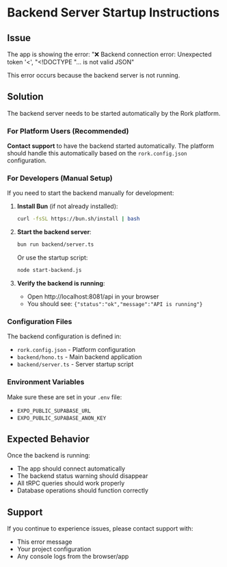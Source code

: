 # Backend Server Startup Instructions

## Issue
The app is showing the error: "❌ Backend connection error: Unexpected token '<', "<!DOCTYPE "... is not valid JSON"

This error occurs because the backend server is not running.

## Solution
The backend server needs to be started automatically by the Rork platform. 

### For Platform Users (Recommended)
**Contact support** to have the backend started automatically. The platform should handle this automatically based on the `rork.config.json` configuration.

### For Developers (Manual Setup)
If you need to start the backend manually for development:

1. **Install Bun** (if not already installed):
   ```bash
   curl -fsSL https://bun.sh/install | bash
   ```

2. **Start the backend server**:
   ```bash
   bun run backend/server.ts
   ```
   
   Or use the startup script:
   ```bash
   node start-backend.js
   ```

3. **Verify the backend is running**:
   - Open http://localhost:8081/api in your browser
   - You should see: `{"status":"ok","message":"API is running"}`

### Configuration Files
The backend configuration is defined in:
- `rork.config.json` - Platform configuration
- `backend/hono.ts` - Main backend application
- `backend/server.ts` - Server startup script

### Environment Variables
Make sure these are set in your `.env` file:
- `EXPO_PUBLIC_SUPABASE_URL`
- `EXPO_PUBLIC_SUPABASE_ANON_KEY`

## Expected Behavior
Once the backend is running:
- The app should connect automatically
- The backend status warning should disappear
- All tRPC queries should work properly
- Database operations should function correctly

## Support
If you continue to experience issues, please contact support with:
- This error message
- Your project configuration
- Any console logs from the browser/app